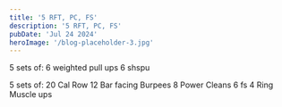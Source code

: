 ```yaml
---
title: '5 RFT, PC, FS'
description: '5 RFT, PC, FS'
pubDate: 'Jul 24 2024'
heroImage: '/blog-placeholder-3.jpg'
---
```

5 sets of:
6 weighted pull ups
6 shspu

5 sets of:
20 Cal Row 
12 Bar facing Burpees 
8 Power Cleans 
6 fs
4 Ring Muscle ups 
